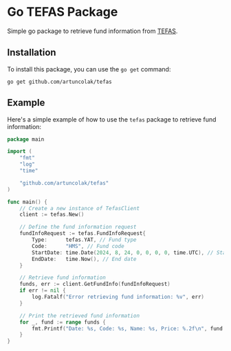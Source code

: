 # Go TEFAS Package

Simple go package to retrieve fund information from [TEFAS](https://www.tefas.gov.tr/).

## Installation

To install this package, you can use the `go get` command:

```shell
go get github.com/artuncolak/tefas
```

## Example

Here's a simple example of how to use the `tefas` package to retrieve fund information:

```go
package main

import (
	"fmt"
	"log"
	"time"

	"github.com/artuncolak/tefas"
)

func main() {
    // Create a new instance of TefasClient
    client := tefas.New()

    // Define the fund information request
    fundInfoRequest := tefas.FundInfoRequest{
        Type:      tefas.YAT, // Fund type
        Code:      "HMS", // Fund code
        StartDate: time.Date(2024, 8, 24, 0, 0, 0, 0, time.UTC), // Start date
        EndDate:   time.Now(), // End date
    }

    // Retrieve fund information
    funds, err := client.GetFundInfo(fundInfoRequest)
    if err != nil {
        log.Fatalf("Error retrieving fund information: %v", err)
    }

    // Print the retrieved fund information
    for _, fund := range funds {
        fmt.Printf("Date: %s, Code: %s, Name: %s, Price: %.2f\n", fund.Date, fund.Code, fund.Name, fund.Price)
    }
}
```
